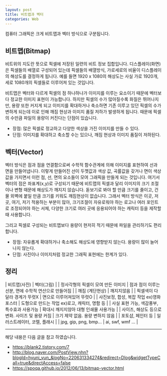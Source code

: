 ```yaml
---
layout: post
title: 비트맵과 벡터
categories: Web
---
```


컴퓨터 그래픽은 크게 비트맵과 벡터 방식으로 구분됩니다.

## 비트맵(Bitmap)

비트위의 지도란 뜻으로 픽셀에 저장된 일련의 비트 정보 집합입니다. 디스플레이(화면)은 픽셀들의 배열로 구성되어 있는데 픽셀들의 배열방식, 가로세로의 비율이 디스플레이의 해상도를 결정하게 됩니다. 예를 들면 1920 x 1080의 해상도는 사실 가로 1920개, 세로 1080개의 픽셀들로 이루어져 있는 것입니다.

비트맵은 벡터와 다르게 픽셀의 점 하나하나가 이미지를 이루는 요소이기 때문에 벡터보다 정교한 이미지 표현이 가능합니다. 하지만 픽셀의 수가 많아질수록 화질은 뛰어나지만, 용량 또한 커지게 되고 이미지를 확대하거나 축소하면 기존 이루고 있던 픽셀의 수가 변하게 되는데 이로 인해 깨짐 현상과 이미지 품질 저하가 발생하게 됩니다. 때문에 픽셀의 수만큼 파일의 용량이 커진다는 단점이 있습니다.

- 장점: 많은 픽셀로 정교하고 다양한 색상을 가진 이미지를 만들 수 있다.
- 단점: 이미지를 확대하고 축소할 수는 있으나, 깨짐 현상과 이미지 품질이 저하된다.

## 벡터(Vector)

벡터 방식은 점과 점을 연결함으로써 수학적 함수관계에 의해 이미지를 표현하여 선과 면을 만들어냅니다. 이렇게 만들어진 선이 두껫값과 색상 값, 곡률값을 갖거나 면이 색상 값을 가지면서 이런 점, 선, 면의 요소들이 모여 그래픽을 만들게 되는 것입니다. 여기서 벡터의 점은 좌표계(x,y)로 구성되기 때문에 비트맵의 픽셀과 달리 이미지의 크기 조절이나 변형 때문에 해상도가 깨지지 않습니다. 돋보기로 봐야 할 만큼 크기를 줄이고, 건물 외벽에 붙일 만큼 크기를 키워도 깨짐현상이 없습니다. 그래서 벡터 방식은 이곳, 저곳, 여기, 저기 적용하는 부분이 많아, 크기조절이 자유로워야 하는 로고나 여러 포인트로 조정되어야 하는 서체, 다양한 크기로 여러 곳에 응용되어야 하는 캐릭터 등을 제작할 때 사용합니다.

그리고 픽셀로 구성되는 비트맵보다 용량이 현저히 적기 때문에 파일을 관리하기도 편리합니다.

- 장점: 자유롭게 확대하거나 축소해도 해상도에 영향받지 않는다. 용량이 많이 늘어나지 않는다.
- 단점: 사진이나 이미지처럼 정교한 그래픽 표현에는 한계가 있다.

## 정리

| 비트맵(사진) | 벡터(그림) |
| 정사각형의 픽셀이 모여 만든 이미지 | 점과 점이 이루는 선분, 면에 수학적 연산으로 만들어짐 |
| 깨짐 (계단현상) | 깨지지않음 |
| 픽셀색이 다 달라 경계가 뚜렷X | 면으로 이루어져있어 뚜렷O |
| 사진보정, 합성, 복잡 작업 ex)영화 포스터 | 도형으로 만드는 작업 ex)로고, 캐릭터, 명함 등 |
| 사실 표현 가능, 색감풍부, 특수효과 사용가능 | 확대시 깨지지않아 대형 인쇄물 사용가능 |
| 사이즈, 해상도 등으로 변화. 사이즈 및 용량 커짐 | 크기 제약 없음. 용량 변하지 않음 |
| 포토샵, 페인터 등 | 일러스트레이터, 코렐, 플래시 |
| jpg, gip, png, bmp... | ai, swf, wmf ... |

---

해당 내용은 다음 글을 참고 하였습니다.

- https://blank2.tistory.com/7
- http://blog.naver.com/PostView.nhn?blogId=hyuni_yun_&logNo=220631334274&redirect=Dlog&widgetTypeCall=true&directAccess=false
- https://spoqa.github.io/2012/06/13/bitmap-vector.html
